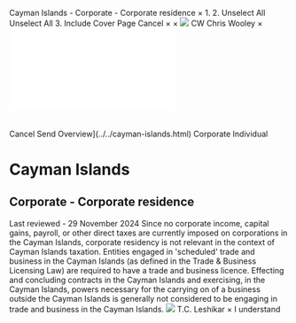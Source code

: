 Cayman Islands - Corporate - Corporate residence
×
1.
2.
Unselect All
Unselect All
3.
Include Cover Page
Cancel
×
×
![](../../-/media/world-wide-tax-summaries/attachments/global---chris-wooley.ashx%3Frev=ac5e5f3223b34096b1afc2a6009c7320&revision=ac5e5f32-23b3-4096-b1af-c2a6009c7320&hash=859B7ADC84DC2CBEC9760E9E6EE7DE6D0A8BFCDF)
CW
Chris Wooley
×
![](corporate-residence.html)
######
Cancel
Send
Overview](../../cayman-islands.html)
Corporate
Individual
# Cayman Islands
## Corporate - Corporate residence
Last reviewed - 29 November 2024
Since no corporate income, capital gains, payroll, or other direct taxes are currently imposed on corporations in the Cayman Islands, corporate residency is not relevant in the context of Cayman Islands taxation.
Entities engaged in 'scheduled' trade and business in the Cayman Islands (as defined in the Trade & Business Licensing Law) are required to have a trade and business licence. Effecting and concluding contracts in the Cayman Islands and exercising, in the Cayman Islands, powers necessary for the carrying on of a business outside the Cayman Islands is generally not considered to be engaging in trade and business in the Cayman Islands.
![](../../-/media/world-wide-tax-summaries/attachments/cayman-islands---tc_leshikar.ashx%3Frev=d76fd2c740654a1f8ffdad688dea8c55&revision=d76fd2c7-4065-4a1f-8ffd-ad688dea8c55&hash=2C77F5EAE5AA54EB2A11A35E4B47053B0FC65361)
T.C. Leshikar
×
I understand
